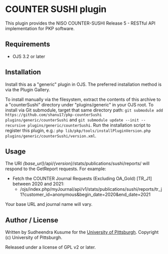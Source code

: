 # COUNTER SUSHI plugin

This plugin provides the NISO COUNTER-SUSHI Release 5 - RESTful API implementation for PKP software.

## Requirements

* OJS 3.2 or later

## Installation

Install this as a "generic" plugin in OJS.  The preferred installation method is via the Plugin Gallery.

To install manually via the filesystem, extract the contents of this archive to a "counterSushi" directory under "plugins/generic" in your OJS root.  To install via Git submodule, target that same directory path: `git submodule add https://github.com/shanu17/pkp-counterSushi plugins/generic/counterSushi` and `git submodule update --init --recursive plugins/generic/counterSushi`.  Run the installation script to register this plugin, e.g.: `php lib/pkp/tools/installPluginVersion.php plugins/generic/counterSushi/version.xml`.

## Usage

The URI *{base_url}*/api/*{version}*/stats/publications/sushi/reports/ will respond to the GetReport requests. For example:
* Fetch the COUNTER Journal Requests (Excluding OA_Gold) [TR_J1] between 2020 and 2021:
  * /ojs/index.php/myJournal/api/v1/stats/publications/sushi/reports/tr_j1?customer_id=anonymous&begin_date=2020&end_date=2021

Your base URL and journal name will vary.

## Author / License

Written by Sudheendra Kusume for the [University of Pittsburgh](http://www.pitt.edu).  Copyright (c) University of Pittsburgh.

Released under a license of GPL v2 or later.